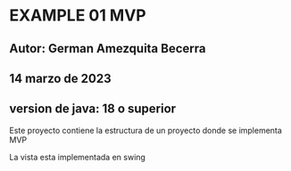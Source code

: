 # EXAMPLE 01 MVP

## Autor: German Amezquita Becerra
## 14 marzo de 2023

## version de java: 18 o superior

Este proyecto contiene la estructura de un proyecto donde se implementa MVP

La vista esta implementada en swing

